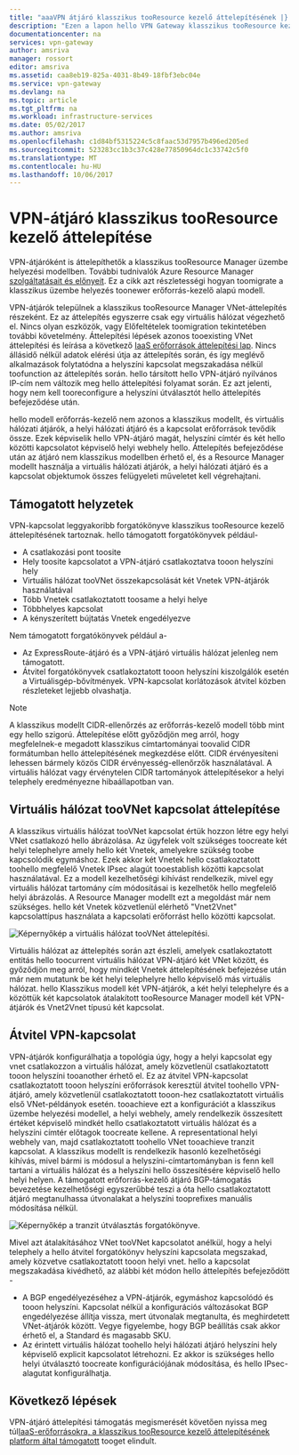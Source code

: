 ```yaml
---
title: "aaaVPN átjáró klasszikus tooResource kezelő áttelepítésének |} Microsoft Docs"
description: "Ezen a lapon hello VPN Gateway klasszikus tooResource kezelő áttelepítésének áttekintése látható."
documentationcenter: na
services: vpn-gateway
author: amsriva
manager: rossort
editor: amsriva
ms.assetid: caa8eb19-825a-4031-8b49-18fbf3ebc04e
ms.service: vpn-gateway
ms.devlang: na
ms.topic: article
ms.tgt_pltfrm: na
ms.workload: infrastructure-services
ms.date: 05/02/2017
ms.author: amsriva
ms.openlocfilehash: c1d84bf5315224c5c8faac53d7957b496ed205ed
ms.sourcegitcommit: 523283cc1b3c37c428e77850964dc1c33742c5f0
ms.translationtype: MT
ms.contentlocale: hu-HU
ms.lasthandoff: 10/06/2017
---
```

# <a name="vpn-gateway-classic-tooresource-manager-migration"></a>VPN-átjáró klasszikus tooResource kezelő áttelepítése
VPN-átjáróként is áttelepíthetők a klasszikus tooResource Manager üzembe helyezési modellben. További tudnivalók Azure Resource Manager [szolgáltatásait és előnyeit](../azure-resource-manager/resource-group-overview.md). Ez a cikk azt részletességi hogyan toomigrate a klasszikus üzembe helyezés toonewer erőforrás-kezelő alapú modell. 

VPN-átjárók települnek a klasszikus tooResource Manager VNet-áttelepítés részeként. Ez az áttelepítés egyszerre csak egy virtuális hálózat végezhető el. Nincs olyan eszközök, vagy Előfeltételek toomigration tekintetében további követelmény. Áttelepítési lépések azonos tooexisting VNet áttelepítési és leírása a következő [IaaS erőforrások áttelepítési lap](../virtual-machines/windows/migration-classic-resource-manager-ps.md). Nincs állásidő nélkül adatok elérési útja az áttelepítés során, és így meglévő alkalmazások folytatódna a helyszíni kapcsolat megszakadása nélkül toofunction az áttelepítés során. hello társított hello VPN-átjáró nyilvános IP-cím nem változik meg hello áttelepítési folyamat során. Ez azt jelenti, hogy nem kell tooreconfigure a helyszíni útválasztót hello áttelepítés befejeződése után.  

hello modell erőforrás-kezelő nem azonos a klasszikus modellt, és virtuális hálózati átjárók, a helyi hálózati átjáró és a kapcsolat erőforrások tevődik össze. Ezek képviselik hello VPN-átjáró magát, helyszíni címtér és két hello közötti kapcsolatot képviselő helyi webhely hello. Áttelepítés befejeződése után az átjáró nem klasszikus modellben érhető el, és a Resource Manager modellt használja a virtuális hálózati átjárók, a helyi hálózati átjáró és a kapcsolat objektumok összes felügyeleti műveletet kell végrehajtani.

## <a name="supported-scenarios"></a>Támogatott helyzetek
VPN-kapcsolat leggyakoribb forgatókönyve klasszikus tooResource kezelő áttelepítésének tartoznak. hello támogatott forgatókönyvek például-

* A csatlakozási pont toosite
* Hely toosite kapcsolatot a VPN-átjáró csatlakoztatva tooon helyszíni hely
* Virtuális hálózat tooVNet összekapcsolását két Vnetek VPN-átjárók használatával
* Több Vnetek csatlakoztatott toosame a helyi helye
* Többhelyes kapcsolat
* A kényszerített bújtatás Vnetek engedélyezve

Nem támogatott forgatókönyvek például a-  

* Az ExpressRoute-átjáró és a VPN-átjáró virtuális hálózat jelenleg nem támogatott.
* Átvitel forgatókönyvek csatlakoztatott tooon helyszíni kiszolgálók esetén a Virtuálisgép-bővítmények. VPN-kapcsolat korlátozások átvitel közben részleteket lejjebb olvashatja.

> [!NOTE]
> A klasszikus modellt CIDR-ellenőrzés az erőforrás-kezelő modell több mint egy hello szigorú. Áttelepítése előtt győződjön meg arról, hogy megfelelnek-e megadott klasszikus címtartományai toovalid CIDR formátumban hello áttelepítésének megkezdése előtt. CIDR érvényesíteni lehessen bármely közös CIDR érvényesség-ellenőrzők használatával. A virtuális hálózat vagy érvénytelen CIDR tartományok áttelepítésekor a helyi telephely eredményezne hibaállapotban van.
> 
> 

## <a name="vnet-toovnet-connectivity-migration"></a>Virtuális hálózat tooVNet kapcsolat áttelepítése
A klasszikus virtuális hálózat tooVNet kapcsolat értük hozzon létre egy helyi VNet csatlakozó hello ábrázolása. Az ügyfelek volt szükséges toocreate két helyi telephelyre amely hello két Vnetek, amelyekre szükség toobe kapcsolódik egymáshoz. Ezek akkor két Vnetek hello csatlakoztatott toohello megfelelő Vnetek IPsec alagút tooestablish közötti kapcsolat használatával. Ez a modell kezelhetőségi kihívást rendelkezik, mivel egy virtuális hálózat tartomány cím módosításai is kezelhetők hello megfelelő helyi ábrázolás. A Resource Manager modellt ezt a megoldást már nem szükséges. hello két Vnetek közvetlenül elérhető "Vnet2Vnet" kapcsolattípus használata a kapcsolati erőforrást hello közötti kapcsolat. 

![Képernyőkép a virtuális hálózat tooVNet áttelepítési.](./media/vpn-gateway-migration/migration1.png)

Virtuális hálózat az áttelepítés során azt észleli, amelyek csatlakoztatott entitás hello toocurrent virtuális hálózat VPN-átjáró két VNet között, és győződjön meg arról, hogy mindkét Vnetek áttelepítésének befejezése után már nem mutatunk be két helyi telephelyre hello képviselő más virtuális hálózat. hello Klasszikus modell két VPN-átjárók, a két helyi telephelyre és a közöttük két kapcsolatok átalakított tooResource Manager modell két VPN-átjárók és Vnet2Vnet típusú két kapcsolat.

## <a name="transit-vpn-connectivity"></a>Átvitel VPN-kapcsolat
VPN-átjárók konfigurálhatja a topológia úgy, hogy a helyi kapcsolat egy vnet csatlakozzon a virtuális hálózat, amely közvetlenül csatlakoztatott tooon helyszíni tooanother érhető el. Ez az átvitel VPN-kapcsolat csatlakoztatott tooon helyszíni erőforrások keresztül átvitel toohello VPN-átjáró, amely közvetlenül csatlakoztatott tooon-hez csatlakoztatott virtuális első VNet-példányok esetén. tooachieve ezt a konfigurációt a klasszikus üzembe helyezési modellel, a helyi webhely, amely rendelkezik összesített értéket képviselő mindkét hello csatlakoztatott virtuális hálózat és a helyszíni címtér előtagok toocreate kellene. A representational helyi webhely van, majd csatlakoztatott toohello VNet tooachieve tranzit kapcsolat. A klasszikus modellt is rendelkezik hasonló kezelhetőségi kihívás, mivel bármi is módosul a helyszíni-címtartományban is fenn kell tartani a virtuális hálózat és a helyszíni hello összesítésére képviselő hello helyi helyen. A támogatott erőforrás-kezelő átjáró BGP-támogatás bevezetése kezelhetőségi egyszerűbbé teszi a óta hello csatlakoztatott átjáró megtanulhassa útvonalakat a helyszíni tooprefixes manuális módosítása nélkül.

![Képernyőkép a tranzit útválasztás forgatókönyve.](./media/vpn-gateway-migration/migration2.png)

Mivel azt átalakításához VNet tooVNet kapcsolatot anélkül, hogy a helyi telephely a hello átvitel forgatókönyv helyszíni kapcsolata megszakad, amely közvetve csatlakoztatott tooon helyi vnet. hello a kapcsolat megszakadása kivédhető, az alábbi két módon hello áttelepítés befejeződött - 

* A BGP engedélyezéséhez a VPN-átjárók, egymáshoz kapcsolódó és tooon helyszíni. Kapcsolat nélkül a konfigurációs változásokat BGP engedélyezése állítja vissza, mert útvonalak megtanulta, és meghirdetett VNet-átjárók között. Vegye figyelembe, hogy BGP beállítás csak akkor érhető el, a Standard és magasabb SKU.
* Az érintett virtuális hálózat toohello helyi hálózati átjáró helyszíni hely képviselő explicit kapcsolatot létrehozni. Ez akkor is szükséges hello helyi útválasztó toocreate konfigurációjának módosítása, és hello IPsec-alagutat konfigurálhatja.

## <a name="next-steps"></a>Következő lépések
VPN-átjáró áttelepítési támogatás megismerését követően nyissa meg túl[IaaS-erőforrásokra, a klasszikus tooResource kezelő áttelepítésének platform által támogatott](../virtual-machines/windows/migration-classic-resource-manager-ps.md) tooget elindult.

